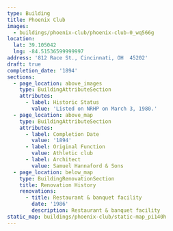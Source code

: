 ```yaml
---
type: Building
title: Phoenix Club
images:
  - buildings/phoenix-club/phoenix-club-0_wq566g
location:
  lat: 39.105042
  lng: -84.51536599999997
address: '812 Race St., Cincinnati, OH  45202'
draft: true
completion_date: '1894'
sections:
  - page_location: above_images
    type: BuildingAttributeSection
    attributes:
      - label: Historic Status
        value: 'Listed on NRHP on March 3, 1980.'
  - page_location: above_map
    type: BuildingAttributeSection
    attributes:
      - label: Completion Date
        value: '1894'
      - label: Original Function
        value: Athletic club
      - label: Architect
        value: Samuel Hannaford & Sons
  - page_location: below_map
    type: BuildingRenovationSection
    title: Renovation History
    renovations:
      - title: Restaurant & banquet facility
        date: '1986'
        description: Restaurant & banquet facility
static_map: buildings/phoenix-club/static-map_pi140h
---
```

